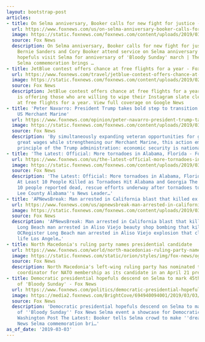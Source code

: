 ```yaml
---
layout: bootstrap-post
articles:
- title: On Selma anniversary, Booker calls for new fight for justice - Fox News
  url: https://www.foxnews.com/us/on-selma-anniversary-booker-calls-for-new-fight-for-justice
  image: https://static.foxnews.com/foxnews.com/content/uploads/2019/03/ContentBroker_contentid-c2534728f2c845e6ad6d6e878cfe334b.png
  source: Fox News
  description: On Selma anniversary, Booker calls for new fight for justice Fox News
    Bernie Sanders and Cory Booker attend service on Selma anniversary CBS News 2020
    hopefuls visit Selma for anniversary of 'Bloody Sunday' march | TheHill The Hill
    Selma commemoration brings …
- title: JetBlue contest offers chance at free flights for a year - Fox News
  url: https://www.foxnews.com/travel/jetblue-contest-offers-chance-at-free-flights-for-a-year
  image: https://static.foxnews.com/foxnews.com/content/uploads/2019/02/jetblue.jpg
  source: Fox News
  description: JetBlue contest offers chance at free flights for a year Fox News JetBlue
    is offering those who are willing to wipe their Instagram slate clean the chance
    at free flights for a year. View full coverage on Google News
- title: 'Peter Navarro: President Trump takes bold step to transition veterans into
    US Merchant Marine'
  url: https://www.foxnews.com/opinion/peter-navarro-president-trump-takes-bold-step-to-transition-veterans-into-us-merchant-marine
  image: https://static.foxnews.com/foxnews.com/content/uploads/2019/03/TrumpHannity030119.jpg
  source: Fox News
  description: 'By simultaneously expanding veteran opportunities for great jobs at
    great wages while strengthening our Merchant Marine, this action embodies a key
    principle of the Trump administration: economic security is national security.'
- title: 'The Latest: Official: More tornadoes in Alabama, Florida - Fox News'
  url: https://www.foxnews.com/us/the-latest-official-more-tornadoes-in-alabama-florida
  image: https://static.foxnews.com/foxnews.com/content/uploads/2019/03/ContentBroker_contentid-2bc1ba42569e4eef828bbed90b109040.png
  source: Fox News
  description: 'The Latest: Official: More tornadoes in Alabama, Florida Fox News
    At Least 10 People Killed as Tornadoes Hit Alabama and Georgia The Weather Channel
    10 people reported dead, rescue efforts underway after tornadoes touchdown in
    Lee County Alabama''s News Leader…'
- title: 'APNewsBreak: Man arrested in California blast that killed ex - Fox News'
  url: https://www.foxnews.com/us/apnewsbreak-man-arrested-in-california-blast-that-killed-ex
  image: https://static.foxnews.com/foxnews.com/content/uploads/2019/03/ContentBroker_contentid-d76bc300963b45a2abc8b8080f479a2f.png
  source: Fox News
  description: 'APNewsBreak: Man arrested in California blast that killed ex Fox News
    Long Beach man arrested in Aliso Viejo beauty shop bombing that killed ex-girlfriend
    OCRegister Long Beach man arrested in Aliso Viejo explosion that claimed ex-girlfriend’s
    life Los Angele…'
- title: North Macedonia's ruling party names presidential candidate
  url: https://www.foxnews.com/world/north-macedonias-ruling-party-names-presidential-candidate
  image: https://static.foxnews.com/static/orion/styles/img/fox-news/og/og-fox-news.png
  source: Fox News
  description: North Macedonia's left-wing ruling party has nominated the country's
    coordinator for NATO membership as its candidate in an April 21 presidential election.
- title: Democratic presidential hopefuls descend on Selma to mark 45th anniversary
    of 'Bloody Sunday' - Fox News
  url: https://www.foxnews.com/politics/democratic-presidential-hopefuls-descend-on-selma-to-mark-45th-anniversary-of-bloody-sunday
  image: https://media2.foxnews.com/BrightCove/694940094001/2019/03/03/694940094001_6009531706001_6009542111001-vs.jpg
  source: Fox News
  description: 'Democratic presidential hopefuls descend on Selma to mark 45th anniversary
    of ''Bloody Sunday'' Fox News Selma event a showcase for Democratic figures The
    Washington Post The Latest: Booker tells Selma crowd to make ''dream real'' ABC
    News Selma commemoration bri…'
as_of_date: '2019-03-03'
---
```


